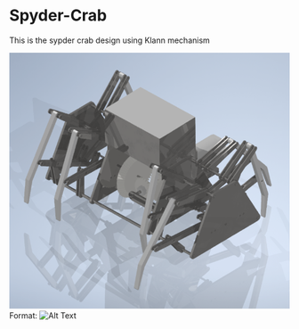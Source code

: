 # Spyder-Crab
This is the sypder crab design using Klann mechanism

![GitHub Logo](octbug.png)
Format: ![Alt Text](url)
